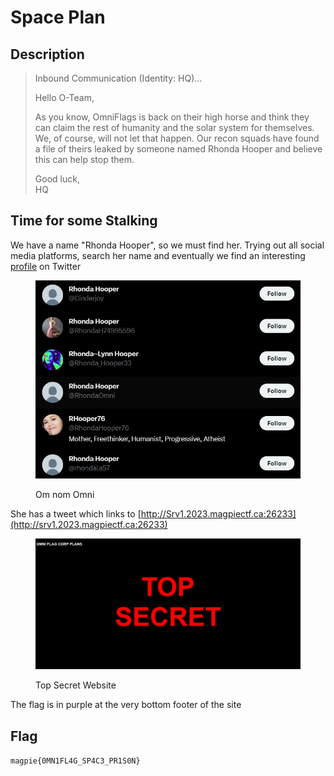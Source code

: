 # Space Plan

## Description

> Inbound Communication (Identity: HQ)...
>
> Hello O-Team,
>
> As you know, OmniFlags is back on their high horse and think they can claim the rest of humanity and the solar system for themselves. We, of course, will not let that happen. Our recon squads have found a file of theirs leaked by someone named Rhonda Hooper and believe this can help stop them.
>
> Good luck,\
> HQ

## Time for some Stalking

We have a name "Rhonda Hooper", so we must find her. Trying out all social media platforms, search her name and eventually we find an interesting [profile](https://twitter.com/RhondaOmni) on Twitter

<figure><img src="../../.gitbook/assets/image (12) (1).png" alt=""><figcaption><p>Om nom Omni</p></figcaption></figure>

She has a tweet which links to [http://Srv1.2023.magpiectf.ca:26233](http://srv1.2023.magpiectf.ca:26233)

<figure><img src="../../.gitbook/assets/image (16) (3).png" alt=""><figcaption><p>Top Secret Website</p></figcaption></figure>

The flag is in purple at the very bottom footer of the site

## Flag

`magpie{0MN1FL4G_SP4C3_PR1S0N}`

